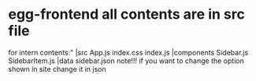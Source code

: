 # egg-frontend all contents are in src file
for intern
contents:"
|src
  App.js
  index.css
  index.js
    |components
      Sidebar.js
      SidebarItem.js
    |data
    sidebar.json
    note!!! if you want to change the option shown in site change it in json
